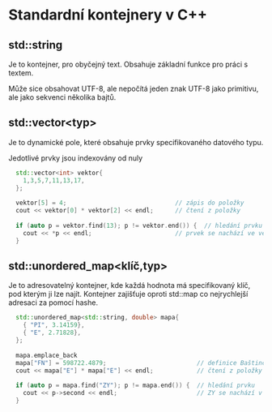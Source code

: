 # Standardní kontejnery v C++

## std::string

Je to kontejner, pro obyčejný text. Obsahuje základní funkce pro práci s textem.

Může sice obsahovat UTF-8, ale nepočítá jeden znak UTF-8 jako primitivu, ale jako sekvenci několika bajtů.

## std::vector&lt;typ&gt;

Je to dynamické pole, které obsahuje prvky specifikovaného datového typu.

Jedotlivé prvky jsou indexovány od nuly

```c++
  std::vector<int> vektor{
    1,3,5,7,11,13,17,
  };
  
  vektor[5] = 4;                              // zápis do položky
  cout << vektor[0] * vektor[2] << endl;      // čtení z položky
  
  if (auto p = vektor.find(13); p != vektor.end()) {  // hledání prvku
    cout << *p << endl;                       // prvek se nachází ve vektoru
  }
```

## std::unordered_map&lt;klíč,typ&gt;

Je to adresovatelný kontejner, kde každá hodnota má specifikovaný klíč, pod kterým ji lze najít.
Kontejner zajišťuje oproti std::map co nejrychlejší adresaci za pomocí hashe.

```c++
  std::unordered_map<std::string, double> mapa{
    { "PI", 3.14159},
    { "E", 2.71828},
  };
  
  mapa.emplace_back
  mapa["FN"] = 598722.4879;                         // definice Baštincova čísla  (zápis do položky)
  cout << mapa["E"] * mapa["E"] << endl;            // čtení z položky
  
  if (auto p = mapa.find("ZY"); p != mapa.end()) {  // hledání prvku
    cout << p->second << endl;                      // ZY se nachází v mapě
  }
```

